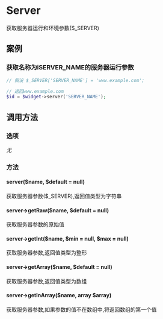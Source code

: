 Server
======

获取服务器运行和环境参数($_SERVER)

案例
----

### 获取名称为iSERVER_NAME的服务器运行参数
```php
// 假设 $_SERVER['SERVER_NAME'] = 'www.example.com';

// 返回www.example.com
$id = $widget->server('SERVER_NAME');
```

调用方法
--------

### 选项

*无*

### 方法

#### server($name, $default = null)
获取服务器参数($_SERVER),返回值类型为字符串

#### server->getRaw($name, $default = null)
获取服务器参数的原始值

#### server->getInt($name, $min = null, $max = null)
获取服务器参数,返回值类型为整形

#### server->getArray($name, $default = null)
获取服务器参数,返回值类型为数组

#### server->getInArray($name, array $array)
获取服务器参数,如果参数的值不在数组中,将返回数组的第一个值
